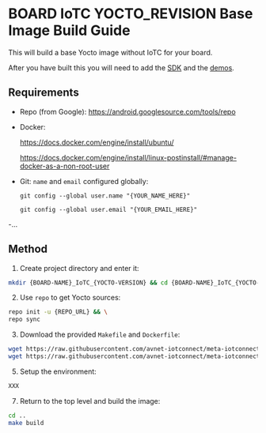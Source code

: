 # BOARD IoTC YOCTO_REVISION Base Image Build Guide

This will build a base Yocto image without IoTC for your board.

After you have built this you will need to add the [SDK](../../IoTC-SDK/README.md) and the [demos](../../Demos/README.md).

## Requirements
- Repo (from Google): https://android.googlesource.com/tools/repo
- Docker: 

    https://docs.docker.com/engine/install/ubuntu/
    
    https://docs.docker.com/engine/install/linux-postinstall/#manage-docker-as-a-non-root-user
- Git: `name` and `email` configured globally:

    `git config --global user.name "{YOUR_NAME_HERE}"`

    `git config --global user.email "{YOUR_EMAIL_HERE}"`

-...

## Method
1. Create project directory and enter it:
```bash
mkdir {BOARD-NAME}_IoTC_{YOCTO-VERSION} && cd {BOARD-NAME}_IoTC_{YOCTO-VERSION}
```

2. Use `repo` to get Yocto sources:
```bash
repo init -u {REPO_URL} && \
repo sync    
```

3. Download the provided `Makefile` and `Dockerfile`:
```bash
wget https://raw.githubusercontent.com/avnet-iotconnect/meta-iotconnect-docs/main/Build/{BOARD-NAME}/{YOCTO-VERSION}/Makefile && \
wget https://raw.githubusercontent.com/avnet-iotconnect/meta-iotconnect-docs/main/Build/{BOARD-NAME}/{YOCTO-VERSION}/Dockerfile
```

5. Setup the environment:
```bash
XXX
```

7. Return to the top level and build the image:
```bash
cd ..
make build
```
